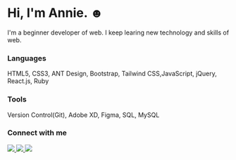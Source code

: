 ## <h1>Hi, I'm Annie. &#9787; </h1>
I'm a beginner developer of web.
I keep learing new technology and skills of web.



### Languages

HTML5, CSS3, ANT Design, Bootstrap, Tailwind CSS,JavaScript, jQuery,  React.js, Ruby

### Tools

Version Control(Git), Adobe XD, Figma, SQL, MySQL


### Connect with me
<a href="https://gitlab.com/annielin28815" target="_blank">
      <img src="https://img.shields.io/badge/GitLab-F0E5DE?style=for-the-badge&logo=GitLab" />
</a>


<a href="https://medium.com/annielin28815" target="_blank">
      <img src="https://img.shields.io/badge/Medium-353848?style=for-the-badge&logo=Medium" />
</a>


<a href="https://medium.com/annielin28815" target="_blank">
      <img src="https://img.shields.io/badge/Blog-8db197?style=for-the-badge&logo=Personio" />
</a>
